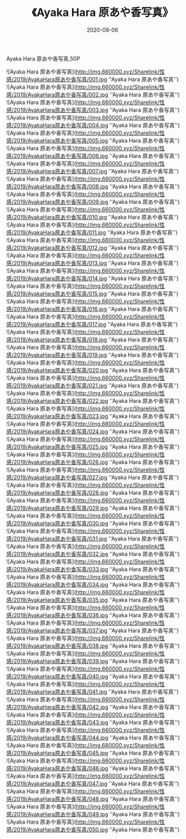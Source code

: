 ﻿---
layout: post
title:  《Ayaka Hara 原あや香写真》
date:   2020-08-06
img: http://img.660000.xyz/Sharelink/性感/2019/AyakaHara原あや香写真/000.jpg
categories: [美女, 性感, 泳衣]
---

Ayaka Hara 原あや香写真,50P

![Ayaka Hara 原あや香写真](http://img.660000.xyz/Sharelink/性感/2019/AyakaHara原あや香写真/001.jpg ''Ayaka Hara 原あや香写真'') <br>
![Ayaka Hara 原あや香写真](http://img.660000.xyz/Sharelink/性感/2019/AyakaHara原あや香写真/002.jpg ''Ayaka Hara 原あや香写真'') <br>
![Ayaka Hara 原あや香写真](http://img.660000.xyz/Sharelink/性感/2019/AyakaHara原あや香写真/003.jpg ''Ayaka Hara 原あや香写真'') <br>
![Ayaka Hara 原あや香写真](http://img.660000.xyz/Sharelink/性感/2019/AyakaHara原あや香写真/004.jpg ''Ayaka Hara 原あや香写真'') <br>
![Ayaka Hara 原あや香写真](http://img.660000.xyz/Sharelink/性感/2019/AyakaHara原あや香写真/005.jpg ''Ayaka Hara 原あや香写真'') <br>
![Ayaka Hara 原あや香写真](http://img.660000.xyz/Sharelink/性感/2019/AyakaHara原あや香写真/006.jpg ''Ayaka Hara 原あや香写真'') <br>
![Ayaka Hara 原あや香写真](http://img.660000.xyz/Sharelink/性感/2019/AyakaHara原あや香写真/007.jpg ''Ayaka Hara 原あや香写真'') <br>
![Ayaka Hara 原あや香写真](http://img.660000.xyz/Sharelink/性感/2019/AyakaHara原あや香写真/008.jpg ''Ayaka Hara 原あや香写真'') <br>
![Ayaka Hara 原あや香写真](http://img.660000.xyz/Sharelink/性感/2019/AyakaHara原あや香写真/009.jpg ''Ayaka Hara 原あや香写真'') <br>
![Ayaka Hara 原あや香写真](http://img.660000.xyz/Sharelink/性感/2019/AyakaHara原あや香写真/010.jpg ''Ayaka Hara 原あや香写真'') <br>
![Ayaka Hara 原あや香写真](http://img.660000.xyz/Sharelink/性感/2019/AyakaHara原あや香写真/011.jpg ''Ayaka Hara 原あや香写真'') <br>
![Ayaka Hara 原あや香写真](http://img.660000.xyz/Sharelink/性感/2019/AyakaHara原あや香写真/012.jpg ''Ayaka Hara 原あや香写真'') <br>
![Ayaka Hara 原あや香写真](http://img.660000.xyz/Sharelink/性感/2019/AyakaHara原あや香写真/013.jpg ''Ayaka Hara 原あや香写真'') <br>
![Ayaka Hara 原あや香写真](http://img.660000.xyz/Sharelink/性感/2019/AyakaHara原あや香写真/014.jpg ''Ayaka Hara 原あや香写真'') <br>
![Ayaka Hara 原あや香写真](http://img.660000.xyz/Sharelink/性感/2019/AyakaHara原あや香写真/015.jpg ''Ayaka Hara 原あや香写真'') <br>
![Ayaka Hara 原あや香写真](http://img.660000.xyz/Sharelink/性感/2019/AyakaHara原あや香写真/016.jpg ''Ayaka Hara 原あや香写真'') <br>
![Ayaka Hara 原あや香写真](http://img.660000.xyz/Sharelink/性感/2019/AyakaHara原あや香写真/017.jpg ''Ayaka Hara 原あや香写真'') <br>
![Ayaka Hara 原あや香写真](http://img.660000.xyz/Sharelink/性感/2019/AyakaHara原あや香写真/018.jpg ''Ayaka Hara 原あや香写真'') <br>
![Ayaka Hara 原あや香写真](http://img.660000.xyz/Sharelink/性感/2019/AyakaHara原あや香写真/019.jpg ''Ayaka Hara 原あや香写真'') <br>
![Ayaka Hara 原あや香写真](http://img.660000.xyz/Sharelink/性感/2019/AyakaHara原あや香写真/020.jpg ''Ayaka Hara 原あや香写真'') <br>
![Ayaka Hara 原あや香写真](http://img.660000.xyz/Sharelink/性感/2019/AyakaHara原あや香写真/021.jpg ''Ayaka Hara 原あや香写真'') <br>
![Ayaka Hara 原あや香写真](http://img.660000.xyz/Sharelink/性感/2019/AyakaHara原あや香写真/022.jpg ''Ayaka Hara 原あや香写真'') <br>
![Ayaka Hara 原あや香写真](http://img.660000.xyz/Sharelink/性感/2019/AyakaHara原あや香写真/023.jpg ''Ayaka Hara 原あや香写真'') <br>
![Ayaka Hara 原あや香写真](http://img.660000.xyz/Sharelink/性感/2019/AyakaHara原あや香写真/024.jpg ''Ayaka Hara 原あや香写真'') <br>
![Ayaka Hara 原あや香写真](http://img.660000.xyz/Sharelink/性感/2019/AyakaHara原あや香写真/025.jpg ''Ayaka Hara 原あや香写真'') <br>
![Ayaka Hara 原あや香写真](http://img.660000.xyz/Sharelink/性感/2019/AyakaHara原あや香写真/026.jpg ''Ayaka Hara 原あや香写真'') <br>
![Ayaka Hara 原あや香写真](http://img.660000.xyz/Sharelink/性感/2019/AyakaHara原あや香写真/027.jpg ''Ayaka Hara 原あや香写真'') <br>
![Ayaka Hara 原あや香写真](http://img.660000.xyz/Sharelink/性感/2019/AyakaHara原あや香写真/028.jpg ''Ayaka Hara 原あや香写真'') <br>
![Ayaka Hara 原あや香写真](http://img.660000.xyz/Sharelink/性感/2019/AyakaHara原あや香写真/029.jpg ''Ayaka Hara 原あや香写真'') <br>
![Ayaka Hara 原あや香写真](http://img.660000.xyz/Sharelink/性感/2019/AyakaHara原あや香写真/030.jpg ''Ayaka Hara 原あや香写真'') <br>
![Ayaka Hara 原あや香写真](http://img.660000.xyz/Sharelink/性感/2019/AyakaHara原あや香写真/031.jpg ''Ayaka Hara 原あや香写真'') <br>
![Ayaka Hara 原あや香写真](http://img.660000.xyz/Sharelink/性感/2019/AyakaHara原あや香写真/032.jpg ''Ayaka Hara 原あや香写真'') <br>
![Ayaka Hara 原あや香写真](http://img.660000.xyz/Sharelink/性感/2019/AyakaHara原あや香写真/033.jpg ''Ayaka Hara 原あや香写真'') <br>
![Ayaka Hara 原あや香写真](http://img.660000.xyz/Sharelink/性感/2019/AyakaHara原あや香写真/034.jpg ''Ayaka Hara 原あや香写真'') <br>
![Ayaka Hara 原あや香写真](http://img.660000.xyz/Sharelink/性感/2019/AyakaHara原あや香写真/035.jpg ''Ayaka Hara 原あや香写真'') <br>
![Ayaka Hara 原あや香写真](http://img.660000.xyz/Sharelink/性感/2019/AyakaHara原あや香写真/036.jpg ''Ayaka Hara 原あや香写真'') <br>
![Ayaka Hara 原あや香写真](http://img.660000.xyz/Sharelink/性感/2019/AyakaHara原あや香写真/037.jpg ''Ayaka Hara 原あや香写真'') <br>
![Ayaka Hara 原あや香写真](http://img.660000.xyz/Sharelink/性感/2019/AyakaHara原あや香写真/038.jpg ''Ayaka Hara 原あや香写真'') <br>
![Ayaka Hara 原あや香写真](http://img.660000.xyz/Sharelink/性感/2019/AyakaHara原あや香写真/039.jpg ''Ayaka Hara 原あや香写真'') <br>
![Ayaka Hara 原あや香写真](http://img.660000.xyz/Sharelink/性感/2019/AyakaHara原あや香写真/040.jpg ''Ayaka Hara 原あや香写真'') <br>
![Ayaka Hara 原あや香写真](http://img.660000.xyz/Sharelink/性感/2019/AyakaHara原あや香写真/041.jpg ''Ayaka Hara 原あや香写真'') <br>
![Ayaka Hara 原あや香写真](http://img.660000.xyz/Sharelink/性感/2019/AyakaHara原あや香写真/042.jpg ''Ayaka Hara 原あや香写真'') <br>
![Ayaka Hara 原あや香写真](http://img.660000.xyz/Sharelink/性感/2019/AyakaHara原あや香写真/043.jpg ''Ayaka Hara 原あや香写真'') <br>
![Ayaka Hara 原あや香写真](http://img.660000.xyz/Sharelink/性感/2019/AyakaHara原あや香写真/044.jpg ''Ayaka Hara 原あや香写真'') <br>
![Ayaka Hara 原あや香写真](http://img.660000.xyz/Sharelink/性感/2019/AyakaHara原あや香写真/045.jpg ''Ayaka Hara 原あや香写真'') <br>
![Ayaka Hara 原あや香写真](http://img.660000.xyz/Sharelink/性感/2019/AyakaHara原あや香写真/046.jpg ''Ayaka Hara 原あや香写真'') <br>
![Ayaka Hara 原あや香写真](http://img.660000.xyz/Sharelink/性感/2019/AyakaHara原あや香写真/047.jpg ''Ayaka Hara 原あや香写真'') <br>
![Ayaka Hara 原あや香写真](http://img.660000.xyz/Sharelink/性感/2019/AyakaHara原あや香写真/048.jpg ''Ayaka Hara 原あや香写真'') <br>
![Ayaka Hara 原あや香写真](http://img.660000.xyz/Sharelink/性感/2019/AyakaHara原あや香写真/049.jpg ''Ayaka Hara 原あや香写真'') <br>
![Ayaka Hara 原あや香写真](http://img.660000.xyz/Sharelink/性感/2019/AyakaHara原あや香写真/050.jpg ''Ayaka Hara 原あや香写真'') <br>
